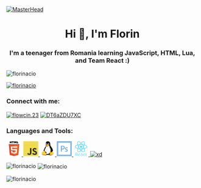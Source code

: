 [![MasterHead](https://i.pinimg.com/originals/71/ee/32/71ee32577432648f9e45fbd63b2cf261.jpg)](https://github.com/Florinacio/)
<h1 align="center">Hi 👋, I'm Florin</h1>
<h3 align="center">I'm a teenager from Romania learning JavaScript, HTML, Lua, and Team React :)</h3>

<p align="left"> <img src="https://komarev.com/ghpvc/?username=florinacio&label=Profile%20views&color=0e75b6&style=flat" alt="florinacio" /> </p>

<p align="left"> <a href="https://github.com/ryo-ma/github-profile-trophy"><img src="https://github-profile-trophy.vercel.app/?username=florinacio" alt="florinacio" /></a> </p>

<h3 align="left">Connect with me:</h3>
<p align="left">
<a href="https://instagram.com/flowcin.23" target="blank"><img align="center" src="https://raw.githubusercontent.com/rahuldkjain/github-profile-readme-generator/master/src/images/icons/Social/instagram.svg" alt="flowcin.23" height="30" width="40" /></a>
<a href="https://discord.gg/DT6aZDU7XC" target="blank"><img align="center" src="https://raw.githubusercontent.com/rahuldkjain/github-profile-readme-generator/master/src/images/icons/Social/discord.svg" alt="DT6aZDU7XC" height="30" width="40" /></a>
</p>

<h3 align="left">Languages and Tools:</h3>
<p align="left"> <a href="https://www.w3.org/html/" target="_blank" rel="noreferrer"> <img src="https://raw.githubusercontent.com/devicons/devicon/master/icons/html5/html5-original-wordmark.svg" alt="html5" width="40" height="40"/> </a> <a href="https://developer.mozilla.org/en-US/docs/Web/JavaScript" target="_blank" rel="noreferrer"> <img src="https://raw.githubusercontent.com/devicons/devicon/master/icons/javascript/javascript-original.svg" alt="javascript" width="40" height="40"/> </a> <a href="https://www.linux.org/" target="_blank" rel="noreferrer"> <img src="https://raw.githubusercontent.com/devicons/devicon/master/icons/linux/linux-original.svg" alt="linux" width="40" height="40"/> </a> <a href="https://www.photoshop.com/en" target="_blank" rel="noreferrer"> <img src="https://raw.githubusercontent.com/devicons/devicon/master/icons/photoshop/photoshop-line.svg" alt="photoshop" width="40" height="40"/> </a> <a href="https://reactjs.org/" target="_blank" rel="noreferrer"> <img src="https://raw.githubusercontent.com/devicons/devicon/master/icons/react/react-original-wordmark.svg" alt="react" width="40" height="40"/> </a> <a href="https://www.adobe.com/products/xd.html" target="_blank" rel="noreferrer"> <img src="https://cdn.worldvectorlogo.com/logos/adobe-xd.svg" alt="xd" width="40" height="40"/> </a> </p>

<p><img align="left" src="https://github-readme-stats.vercel.app/api/top-langs?username=florinacio&show_icons=true&locale=en&layout=compact" alt="florinacio" /></p>

<p>&nbsp;<img align="center" src="https://github-readme-stats.vercel.app/api?username=florinacio&show_icons=true&locale=en" alt="florinacio" /></p>

<p><img align="center" src="https://github-readme-streak-stats.herokuapp.com/?user=florinacio&" alt="florinacio" /></p>
